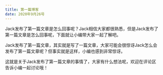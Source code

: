 ```yaml
---
title: 第一篇博客
date: 2020年9月26号
---
```


Jack发布了第一篇文章是怎么回事呢？Jack相信大家都很熟悉，但是Jack发布了第一篇文章是怎么回事呢，下面就让小编带大家一起了解吧。

Jack发布了第一篇文章，其实就是写了一篇文章，大家可能会很惊讶Jack怎么会发布了第一篇文章呢？但事实就是这样，小编也感到非常惊讶。

这就是关于Jack发布了第一篇文章的事情了，大家有什么想法呢，欢迎在评论区告诉小编一起讨论哦！
